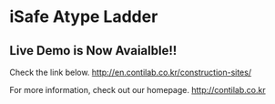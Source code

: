 # iSafe Atype Ladder

## Live Demo is Now Avaialble!!


Check the link below.
http://en.contilab.co.kr/construction-sites/


For more information, check out our homepage.
http://contilab.co.kr

